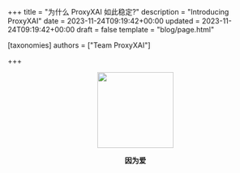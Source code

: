 +++
title = "为什么 ProxyXAI 如此稳定?"
description = "Introducing ProxyXAI"
date = 2023-11-24T09:19:42+00:00
updated = 2023-11-24T09:19:42+00:00
draft = false
template = "blog/page.html"

[taxonomies]
authors = ["Team ProxyXAI"]

+++

<center>
<img width="150" src="/images/logo.png"/>


**因为爱**
</center>
